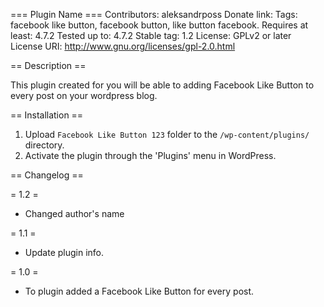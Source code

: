 === Plugin Name ===
Contributors: aleksandrposs
Donate link: 
Tags: facebook like button, facebook button, like button facebook.
Requires at least: 4.7.2
Tested up to: 4.7.2
Stable tag: 1.2
License: GPLv2 or later
License URI: http://www.gnu.org/licenses/gpl-2.0.html

== Description ==

This plugin created for you will be able to adding Facebook Like Button to every post on your wordpress blog.

== Installation ==

1. Upload `Facebook Like Button 123` folder to the `/wp-content/plugins/` directory.
2. Activate the plugin through the 'Plugins' menu in WordPress.

== Changelog ==

= 1.2 =
* Changed author's name

= 1.1 = 
* Update plugin info.

= 1.0 = 
* To plugin added a Facebook Like Button for every post.
